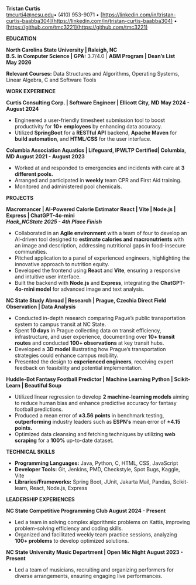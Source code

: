 **Tristan Curtis**  
tmcurti4@ncsu.edu• (410) 953-9071 • [https://linkedin.com/in/tristan-curtis-baabba304](https://linkedin.com/in/tristan-curtis-baabba304)  • [https://github.com/tmc3221](https://github.com/tmc3221)

**EDUCATION**

**North Carolina State University | Raleigh, NC**                                                                                     
**B.S. in Computer Science | GPA:** 3.7/4.0 | **ABM Program | Dean’s List**                                                                                  	        
**May 2026**

**Relevant Courses:** Data Structures and Algorithms, Operating Systems, Linear Algebra, C and Software Tools

**WORK EXPERIENCE**

**Curtis Consulting Corp. | Software Engineer | Ellicott City, MD                   	         May 2024 \- August 2024**

* Engineered a user-friendly timesheet submission tool to boost productivity for **10+ employees** by enhancing data accuracy.  
* Utilized **SpringBoot** for a **RESTful API** backend, **Apache Maven** for **build automation**, and **HTML**/**CSS** for the user interface.

**Columbia Association Aquatics | Lifeguard, IPWLTP Certified| Columbia, MD       August 2021 \- August 2023**

* Worked at and responded to emergencies and incidents with care at **3 different pools.**  
* Arranged and participated in **weekly** team CPR and First Aid training.  
* Monitored and administered pool chemicals.

**PROJECTS**

**Macromancer | AI-Powered Calorie Estimator    	React | Vite | Node.js | Express | ChatGPT-4o-mini**  
***Hack\_NCState 2025 \- 4th Place Finish***

* Collaborated in an **Agile environment** with a team of four to develop an AI-driven tool designed to **estimate calories and macronutrients** with an image and description, addressing nutritional gaps in food-insecure communities.  
* Pitched application to a panel of experienced engineers, highlighting the innovative approach to nutrition equity.  
* Developed the frontend using **React** and **Vite**, ensuring a responsive and intuitive user interface.  
* Built the backend with **Node.js** and **Express**, integrating the **ChatGPT-4o-mini model** for advanced image and text analysis.

**NC State Study Abroad | Research | Prague, Czechia    	Direct Field Observation | Data Analysis**

* Conducted in-depth research comparing Pague’s public transportation system to campus transit at NC State.  
* Spent **10 days** in Prague collecting data on transit efficiency, infrastructure, and user experience, documenting over **10+ transit routes** and conducted **100+ observations** at key transit hubs.  
* Developed a **3D model** illustrating how Prague’s transportation strategies could enhance campus mobility.  
* Presented the design to **experienced engineers**, receiving expert feedback on feasibility and potential implementation.

**Huddle-Bot Fantasy Football Predictor | Machine Learning                      Python | Scikit-Learn | Beautiful Soup**

* Utilized linear regression to develop **2 machine-learning models** aiming to reduce human bias and enhance predictive accuracy for fantasy football predictions.  
* Produced a mean error of **±3.56 points** in benchmark testing, **outperforming** industry leaders such as **ESPN’s** mean error of **±4.15 points.**  
* Optimized data cleansing and fetching techniques by utilizing **web scraping** for a **100%** up-to-date dataset.


**TECHNICAL SKILLS**

* **Programming Languages:**  Java, Python, C, HTML, CSS, JavaScript  
* **Developer Tools:** Git, Jenkins, PMD, Checkstyle, Spot Bugs, Kaggle, Vite  
* **Libraries/Frameworks:** Spring Boot, JUnit, Jakarta Mail, Pandas, Scikit-learn, React, Node.js, Express


**LEADERSHIP EXPERIENCES**

**NC State Competitive Programming Club   	                                      August 2024 \- Present**

* Led a team in solving complex algorithmic problems on Kattis, improving problem-solving efficiency and coding skills.  
* Organized and facilitated weekly team practice sessions, analyzing **100+ problems** to develop optimized solutions.

**NC State University Music Department | Open Mic Night  	                                                                    August 2023 \- Present**

* Led a team of musicians, recruiting and organizing performers for diverse arrangements, ensuring engaging live performances.
